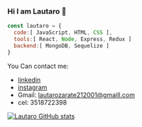 ### Hi I am Lautaro 👋

```js
const lautaro = {
  code:[ JavaScript, HTML, CSS ],
  tools:[ React, Node, Express, Redux ]
  backend:[ MongoDB, Sequelize ]
}
```

You Can contact me:
- [linkedin](https://www.linkedin.com/in/lautaro-ariel-zarate-castro-a87a98216/)
- [instagram](https://www.instagram.com/lauzarate_arg)
- Gmail: lautarozarate212001@gmaill.com
- cel: 3518722398

[![Lautaro GitHub stats](https://github-readme-stats.vercel.app/api?username=LauzarateARG)](https://github.com/anuraghazra/github-readme-stats)

<!--
**LauzarateARG/LauzarateARG** is a ✨ _special_ ✨ repository because its `README.md` (this file) appears on your GitHub profile.

Here are some ideas to get you started:

- 🔭 I’m currently working on ...
- 🌱 I’m currently learning ...
- 👯 I’m looking to collaborate on ...
- 🤔 I’m looking for help with ...
- 💬 Ask me about ...
- 📫 How to reach me: ...
- 😄 Pronouns: ...
- ⚡ Fun fact: ...
-->
